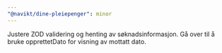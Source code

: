 ```yaml
---
"@navikt/dine-pleiepenger": minor
---
```


Justere ZOD validering og henting av søknadsinformasjon. Gå over til å bruke opprettetDato for visning av mottatt dato.
